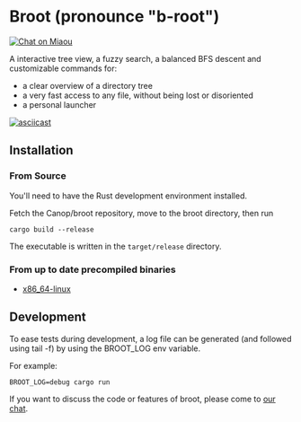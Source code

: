 # Broot (pronounce "b-root")

[![Chat on Miaou](https://miaou.dystroy.org/static/shields/room-fr.svg?v=1)](https://miaou.dystroy.org/3?Code_et_Croissants)

A interactive tree view, a fuzzy search, a balanced BFS descent and customizable commands for:

* a clear overview of a directory tree
* a very fast access to any file, without being lost or disoriented
* a personal launcher

[![asciicast](https://asciinema.org/a/vxzgahNhoYfDVpEfp7OmZhLDQ.svg)](https://asciinema.org/a/vxzgahNhoYfDVpEfp7OmZhLDQ)

## Installation

### From Source

You'll need to have the Rust development environment installed.

Fetch the Canop/broot repository, move to the broot directory, then run

    cargo build --release

The executable is written in the `target/release` directory.


### From up to date precompiled binaries

* [x86_64-linux](https://dystroy.org/broot/x86_64-linux/broot)

## Development

To ease tests during development, a log file can be generated (and followed using tail -f) by using the BROOT_LOG env variable.

For example:

    BROOT_LOG=debug cargo run

If you want to discuss the code or features of broot, please come to [our chat](https://miaou.dystroy.org/3?Code_et_Croissants).
